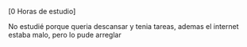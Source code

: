 \[0 Horas de estudio]

No estudié porque queria descansar y tenia tareas, ademas el internet estaba malo, pero lo pude arreglar




